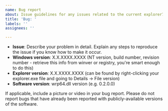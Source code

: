 ```yaml
---
name: Bug report
about: Issue guidelines for any issues related to the current explorer7 codebase.
title: 'Bug: '
labels: ''
assignees: ''

---
```


- **Issue**: Describe your problem in detail. Explain any steps to reproduce the issue if you know how to make it occur.
- **Windows version**: X.X.XXXX.XXXX (NT version, build number, revision number - retrieve this info from winver or registry, you're smart enough to do this) 
- **Explorer version**: X.X.XXXX.XXXX (can be found by right-clicking your explorer.exe file and going to Details -> File version)
- **Software version**: wrp64.dll version (e.g. 0.2.0.0)

If applicable, include a picture or video in your bug report. Please do not report bugs that have already been reported with publicly-available versions of the software.
